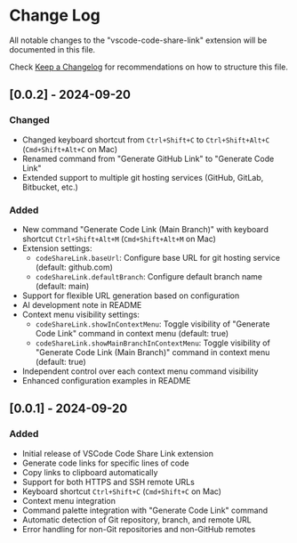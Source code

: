 # Change Log

All notable changes to the "vscode-code-share-link" extension will be documented in this file.

Check [Keep a Changelog](http://keepachangelog.com/) for recommendations on how to structure this file.

## [0.0.2] - 2024-09-20

### Changed
- Changed keyboard shortcut from `Ctrl+Shift+C` to `Ctrl+Shift+Alt+C` (`Cmd+Shift+Alt+C` on Mac)
- Renamed command from "Generate GitHub Link" to "Generate Code Link"
- Extended support to multiple git hosting services (GitHub, GitLab, Bitbucket, etc.)

### Added
- New command "Generate Code Link (Main Branch)" with keyboard shortcut `Ctrl+Shift+Alt+M` (`Cmd+Shift+Alt+M` on Mac)
- Extension settings:
  - `codeShareLink.baseUrl`: Configure base URL for git hosting service (default: github.com)
  - `codeShareLink.defaultBranch`: Configure default branch name (default: main)
- Support for flexible URL generation based on configuration
- AI development note in README
- Context menu visibility settings:
  - `codeShareLink.showInContextMenu`: Toggle visibility of "Generate Code Link" command in context menu (default: true)
  - `codeShareLink.showMainBranchInContextMenu`: Toggle visibility of "Generate Code Link (Main Branch)" command in context menu (default: true)
- Independent control over each context menu command visibility
- Enhanced configuration examples in README

## [0.0.1] - 2024-09-20

### Added
- Initial release of VSCode Code Share Link extension
- Generate code links for specific lines of code
- Copy links to clipboard automatically
- Support for both HTTPS and SSH remote URLs
- Keyboard shortcut `Ctrl+Shift+C` (`Cmd+Shift+C` on Mac)
- Context menu integration
- Command palette integration with "Generate Code Link" command
- Automatic detection of Git repository, branch, and remote URL
- Error handling for non-Git repositories and non-GitHub remotes